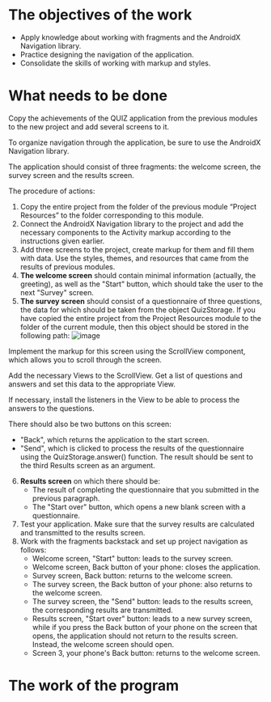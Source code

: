 # The objectives of the work
- Apply knowledge about working with fragments and the AndroidX Navigation library.
- Practice designing the navigation of the application.
- Consolidate the skills of working with markup and styles.

# What needs to be done
Copy the achievements of the QUIZ application from the previous modules to the new project and add several screens to it.

To organize navigation through the application, be sure to use the AndroidX Navigation library. 

The application should consist of three fragments: the welcome screen, the survey screen and the results screen.

The procedure of actions:

1. Copy the entire project from the folder of the previous module “Project Resources” to the folder corresponding to this module.
2. Connect the AndroidX Navigation library to the project and add the necessary components to the Activity markup according to the instructions given earlier.
3. Add three screens to the project, create markup for them and fill them with data. Use the styles, themes, and resources that came from the results of previous modules.
4. **The welcome screen** should contain minimal information (actually, the greeting), as well as the "Start" button, which should take the user to the next "Survey" screen.
5. **The survey screen** should consist of a questionnaire of three questions, the data for which should be taken from the object QuizStorage. If you have copied the entire project from the Project Resources module to the folder of the current module, then this object should be stored in the following path:
![image](https://github.com/user-attachments/assets/1cc81eca-ea82-4a56-8336-1e358adc87f4)

Implement the markup for this screen using the ScrollView component, which allows you to scroll through the screen. 

Add the necessary Views to the ScrollView. Get a list of questions and answers and set this data to the appropriate View.

If necessary, install the listeners in the View to be able to process the answers to the questions.

There should also be two buttons on this screen:

- "Back", which returns the application to the start screen.
- "Send", which is clicked to process the results of the questionnaire using the QuizStorage.answer() function. The result should be sent to the third Results screen as an argument.

6. **Results screen** on which there should be:
    - The result of completing the questionnaire that you submitted in the previous paragraph.
    - The "Start over" button, which opens a new blank screen with a questionnaire.
7. Test your application. Make sure that the survey results are calculated and transmitted to the results screen.
8. Work with the fragments backstack and set up project navigation as follows: 
    - Welcome screen, "Start" button: leads to the survey screen.
    - Welcome screen, Back button of your phone: closes the application.
    - Survey screen, Back button: returns to the welcome screen.
    - The survey screen, the Back button of your phone: also returns to the welcome screen.
    - The survey screen, the "Send" button: leads to the results screen, the corresponding results are transmitted.
    - Results screen, "Start over" button: leads to a new survey screen, while if you press the Back button of your phone on the screen that opens, the application should not return to the results screen. Instead, the welcome screen should open.
    - Screen 3, your phone's Back button: returns to the welcome screen.

# The work of the program
